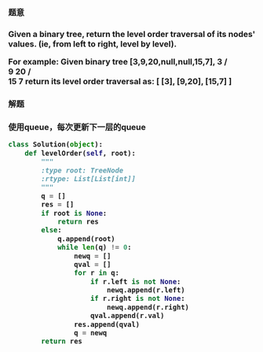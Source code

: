 
<h3>题意<h3>
<p>Given a binary tree, return the level order traversal of its nodes' values. (ie, from left to right, level by level).

For example:
Given binary tree [3,9,20,null,null,15,7],
    3
   / \
  9  20
    /  \
   15   7
return its level order traversal as:
[
  [3],
  [9,20],
  [15,7]
]<p>

<h3>解题<h3>
<p>使用queue，每次更新下一层的queue<p>

```python
class Solution(object):
    def levelOrder(self, root):
        """
        :type root: TreeNode
        :rtype: List[List[int]]
        """
        q = []
        res = []
        if root is None:
            return res
        else:
            q.append(root)
            while len(q) != 0:
                newq = []
                qval = []
                for r in q:
                    if r.left is not None:
                        newq.append(r.left)
                    if r.right is not None:
                        newq.append(r.right)
                    qval.append(r.val)
                res.append(qval)
                q = newq
        return res

```
